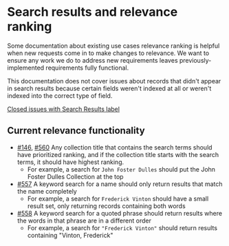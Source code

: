 # Search results and relevance ranking

Some documentation about existing use cases relevance ranking is helpful when
new requests come in to make changes to relevance. We
want to ensure any work we do to address new requirements leaves
previously-implemented requirements fully functional.

This documentation does not cover issues about records that didn't appear in
search results because certain fields weren't indexed at all or weren't indexed into the
correct type of field.

[Closed issues with Search Results label](https://github.com/pulibrary/pulfalight/issues?q=label%3A%22Search+Results%22+is%3Aclosed)

## Current relevance functionality

* [#146](https://github.com/pulibrary/pulfalight/issues/146), [#560](https://github.com/pulibrary/pulfalight/issues/560) Any collection title that contains the search terms should have prioritized ranking, and if the collection title starts with the search terms, it should have highest ranking.
  * For example, a search for `John Foster Dulles` should put the John Foster Dulles Collection at the top
* [#557](https://github.com/pulibrary/pulfalight/issues/557) A keyword search for a name should only return results that match the name completely
  * For example, a search for `Frederick Vinton` should have a small result set, only returning records containing both words
* [#558](https://github.com/pulibrary/pulfalight/issues/558) A keyword search for a quoted phrase should return results where the words in that phrase are in a different order
  * For example, a search for `"Frederick Vinton"` should return results containing "Vinton, Frederick"
